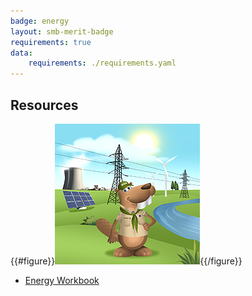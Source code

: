 ```yaml
---
badge: energy
layout: smb-merit-badge
requirements: true
data:
    requirements: ./requirements.yaml
---
```


## Resources

{{#figure}}<img src="energy-bucky.jpg" class="W(100%)" />{{/figure}}
* [Energy Workbook](energy-workbook.pdf)
